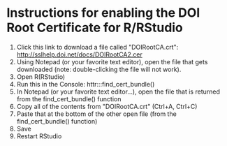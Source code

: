# Instructions for enabling the DOI Root Certificate for R/RStudio

1. Click this link to download a file called "DOIRootCA.crt": http://sslhelp.doi.net/docs/DOIRootCA2.cer
1. Using Notepad (or your favorite text editor), open the file that gets downloaded (note: double-clicking the file will not work).
1. Open R(RStudio)
1. Run this in the Console: httr:::find_cert_bundle()
1. In Notepad (or your favorite text editor...), open the file that is returned from the find_cert_bundle() function
1. Copy all of the contents from "DOIRootCA.crt" (Ctrl+A, Ctrl+C)
1. Paste that at the bottom of the other open file (from the find_cert_bundle() function)
1. Save
1. Restart RStudio
